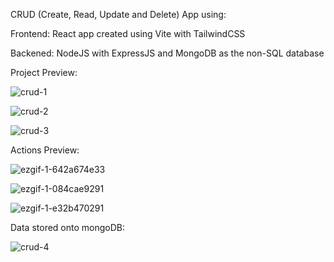 CRUD (Create, Read, Update and Delete) App using:

Frontend: React app created using Vite with TailwindCSS

Backened: NodeJS with ExpressJS and MongoDB as the non-SQL database

Project Preview:

![crud-1](https://github.com/cark316/CRUD-UserAPP/assets/134771426/18538e9f-d045-44db-b3be-b8b085febb46)

![crud-2](https://github.com/cark316/CRUD-UserAPP/assets/134771426/9bd0de12-bdd0-4ca9-af9d-6e05a1c823e6)

![crud-3](https://github.com/cark316/CRUD-UserAPP/assets/134771426/c461ba61-7eb3-4828-a510-fee14c4d7422)

Actions Preview:

![ezgif-1-642a674e33](https://github.com/cark316/CRUD-UserAPP/assets/134771426/4cdc77c6-3c93-42b2-88cf-8d8530edae0d)

![ezgif-1-084cae9291](https://github.com/cark316/CRUD-UserAPP/assets/134771426/a05e9e15-5bf1-417a-85b0-f61080f38879)

![ezgif-1-e32b470291](https://github.com/cark316/CRUD-UserAPP/assets/134771426/a1ef38ab-b30a-41d9-acce-3618b5e25ad7)

Data stored onto mongoDB:

![crud-4](https://github.com/cark316/CRUD-UserAPP/assets/134771426/383606ce-ee07-419d-b8fd-e0da4be27369)
